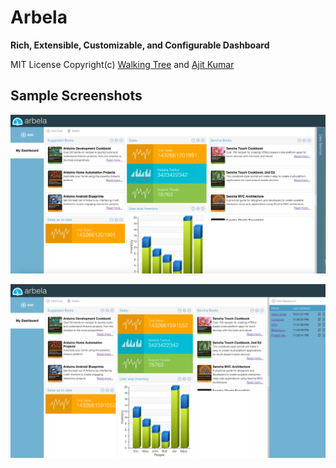 # Arbela

**Rich, Extensible, Customizable, and Configurable Dashboard**

MIT License
Copyright(c) [Walking Tree](http://walkingtree.in) and [Ajit Kumar](https://github.com/ajit-kumar-azad)

## Sample Screenshots

![Image 1](https://github.com/ajit-kumar-azad/arbela/blob/master/screenshots/image01.png)

![Image 2](https://github.com/ajit-kumar-azad/arbela/blob/master/screenshots/image02.png)
